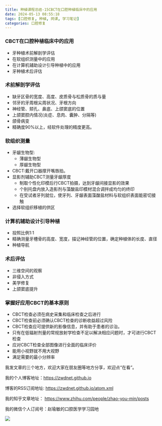 ```yaml
---
title: 种植课程总结-15CBCT在口腔种植临床中的应用
date: 2024-05-13 08:55:18
tags: [口腔修复, 种植, 网课, 学习笔记]
categories: 口腔修复
---
```

### CBCT在口腔种植临床中的应用
- 牙种植术前解剖学评估
- 在软组织测量中的应用
- 在计算机辅助设计引导种植中的应用
- 牙种植术后评估

### 术前解剖学评估
- 缺牙区骨的宽度、高度、皮质骨与松质骨的质与量
- 邻牙的牙周根尖周状况、牙根方向
- 神经管、颏孔、鼻底、上颌窦底的位置
- 上颌窦腔内情况(炎症、息肉、囊肿、分隔等)
- 颌骨病变
- 精确度90%以上，经软件处理的精度更高。

### 软组织测量
- 牙龈生物型:
    - 薄龈生物型
    - 厚龈生物型
- CBCT:戴开口器撑开嘴唇拍。
- 显影剂辅助CBCT测量牙龈厚度
    - 制取个性化印模后行CBCT拍摄，达到牙龈间接显影的效果
    - 个别托盘内放入造影剂与藻酸盐印模材混合调拌成均匀的终印
    - 在受试者牙列就位，使牙列、牙龈表面藻酸盐材料与软组织表面能密切接触
- 选择软组织移植的供区

### 计算机辅助设计引导种植
- 投照比例1:1
- 精确测量牙槽骨的高度、宽度，描记神经管的位置，确定种植体的长度、直径
- 种植导航

### 术后评估
- 三维空间的观察
- 非侵入方式
- 美学修复
- 上颌窦底提升

### 掌握好应用CBCT的基本原则
- CBCT检查必须在病史采集和临床检查之后进行
- CBCT检查前必须确认CBCT检查的诊断收益超过风险
- CBCT检查应可提供新的影像信息，并有助于患者的诊治。
- 只有在低辐射剂量的常规放射学检查不足以解决相应问题时，才可进行CBCT检查
- 应对CBCT检查全部图像进行全面的临床评价
- 能用小视野就不用大视野
- 满足需要的最小分辨率









我发文章的三个地方，欢迎大家在朋友圈等地方分享，欢迎点“在看”。

我的个人博客地址：https://zwdnet.github.io

博客的RSS订阅地址: https://zwdnet.github.io/atom.xml

我的知乎文章地址： https://www.zhihu.com/people/zhao-you-min/posts

我的微信个人订阅号：赵瑜敏的口腔医学学习园地

![](https://zymblog-1258069789.cos.ap-chengdu.myqcloud.com/other/wx.jpg)

